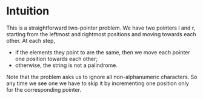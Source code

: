 # Intuition

This is a straightforward two-pointer problem. We have two pointers l and r, starting from the leftmost and rightmost positions and moving towards each other. At each step,

- if the elements they point to are the same, then we move each pointer one position towards each other;
- otherwise, the string is not a palindrome.

Note that the problem asks us to ignore all non-alphanumeric characters. So any time we see one we have to skip it by incrementing one position only for the corresponding pointer.
